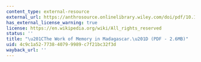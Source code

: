 ```yaml
---
content_type: external-resource
external_url: https://anthrosource.onlinelibrary.wiley.com/doi/pdf/10.1525/ae.1998.25.4.610
has_external_license_warning: true
license: https://en.wikipedia.org/wiki/All_rights_reserved
status: ''
title: "\u201CThe Work of Memory in Madagascar.\u201D (PDF - 2.6MB)"
uid: 4c9c1a52-7738-4079-9989-c7f21bc32f3d
wayback_url: ''
---
```

